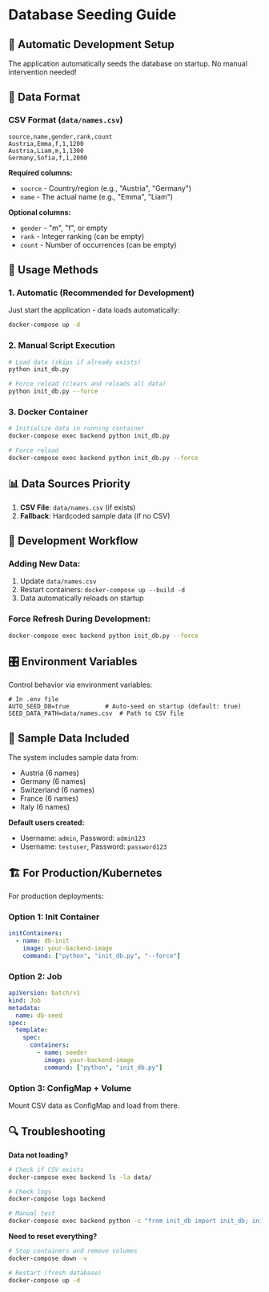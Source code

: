 # Database Seeding Guide

## 🎯 **Automatic Development Setup**

The application automatically seeds the database on startup. No manual intervention needed!

## 📁 **Data Format**

### CSV Format (`data/names.csv`)

```csv
source,name,gender,rank,count
Austria,Emma,f,1,1200
Austria,Liam,m,1,1300
Germany,Sofia,f,1,2000
```

**Required columns:**

- `source` - Country/region (e.g., "Austria", "Germany")
- `name` - The actual name (e.g., "Emma", "Liam")

**Optional columns:**

- `gender` - "m", "f", or empty
- `rank` - Integer ranking (can be empty)
- `count` - Number of occurrences (can be empty)

## 🚀 **Usage Methods**

### 1. **Automatic (Recommended for Development)**

Just start the application - data loads automatically:

```bash
docker-compose up -d
```

### 2. **Manual Script Execution**

```bash
# Load data (skips if already exists)
python init_db.py

# Force reload (clears and reloads all data)
python init_db.py --force
```

### 3. **Docker Container**

```bash
# Initialize data in running container
docker-compose exec backend python init_db.py

# Force reload
docker-compose exec backend python init_db.py --force
```

## 📊 **Data Sources Priority**

1. **CSV File**: `data/names.csv` (if exists)
2. **Fallback**: Hardcoded sample data (if no CSV)

## 🔄 **Development Workflow**

### Adding New Data:

1. Update `data/names.csv`
2. Restart containers: `docker-compose up --build -d`
3. Data automatically reloads on startup

### Force Refresh During Development:

```bash
docker-compose exec backend python init_db.py --force
```

## 🎛️ **Environment Variables**

Control behavior via environment variables:

```env
# In .env file
AUTO_SEED_DB=true          # Auto-seed on startup (default: true)
SEED_DATA_PATH=data/names.csv  # Path to CSV file
```

## 📝 **Sample Data Included**

The system includes sample data from:

- Austria (6 names)
- Germany (6 names)
- Switzerland (6 names)
- France (6 names)
- Italy (6 names)

**Default users created:**

- Username: `admin`, Password: `admin123`
- Username: `testuser`, Password: `password123`

## 🏗️ **For Production/Kubernetes**

For production deployments:

### Option 1: Init Container

```yaml
initContainers:
  - name: db-init
    image: your-backend-image
    command: ["python", "init_db.py", "--force"]
```

### Option 2: Job

```yaml
apiVersion: batch/v1
kind: Job
metadata:
  name: db-seed
spec:
  template:
    spec:
      containers:
        - name: seeder
          image: your-backend-image
          command: ["python", "init_db.py"]
```

### Option 3: ConfigMap + Volume

Mount CSV data as ConfigMap and load from there.

## 🔍 **Troubleshooting**

**Data not loading?**

```bash
# Check if CSV exists
docker-compose exec backend ls -la data/

# Check logs
docker-compose logs backend

# Manual test
docker-compose exec backend python -c "from init_db import init_db; init_db(force_reload=True)"
```

**Need to reset everything?**

```bash
# Stop containers and remove volumes
docker-compose down -v

# Restart (fresh database)
docker-compose up -d
```
